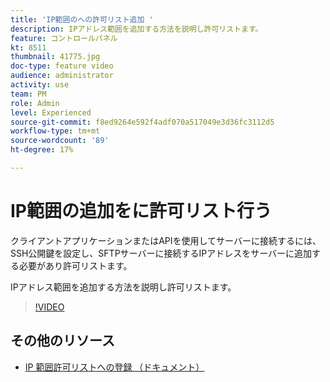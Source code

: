 ```yaml
---
title: 'IP範囲のへの許可リスト追加 '
description: IPアドレス範囲を追加する方法を説明し許可リストます。
feature: コントロールパネル
kt: 8511
thumbnail: 41775.jpg
doc-type: feature video
audience: administrator
activity: use
team: PM
role: Admin
level: Experienced
source-git-commit: f8ed9264e592f4adf070a517049e3d36fc3112d5
workflow-type: tm+mt
source-wordcount: '89'
ht-degree: 17%

---
```


# IP範囲の追加をに許可リスト行う

クライアントアプリケーションまたはAPIを使用してサーバーに接続するには、SSH公開鍵を設定し、SFTPサーバーに接続するIPアドレスをサーバーに追加する必要があり許可リストます。

IPアドレス範囲を追加する方法を説明し許可リストます。

>[!VIDEO](https://video.tv.adobe.com/v/41775?quality=12)

## その他のリソース

* [IP 範囲許可リストへの登録 （ドキュメント）](https://experienceleague.adobe.com/docs/control-panel/using/sftp-management/ip-range-allow-listing.html?lang=ja)
